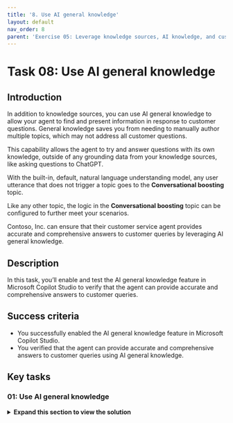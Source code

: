 ```yaml
---
title: '8. Use AI general knowledge'
layout: default
nav_order: 8
parent: 'Exercise 05: Leverage knowledge sources, AI knowledge, and custom instructions'
---
```


# Task 08: Use AI general knowledge

## Introduction

In addition to knowledge sources, you can use AI general knowledge to allow your agent to find and present information in response to customer questions. General knowledge saves you from needing to manually author multiple topics, which may not address all customer questions.

This capability allows the agent to try and answer questions with its own knowledge, outside of any grounding data from your knowledge sources, like asking questions to ChatGPT.

With the built-in, default, natural language understanding model, any user utterance that does not trigger a topic goes to the **Conversational boosting** topic.

Like any other topic, the logic in the **Conversational boosting** topic can be configured to further meet your scenarios.

Contoso, Inc. can ensure that their customer service agent provides accurate and comprehensive answers to customer queries by leveraging AI general knowledge.

## Description

In this task, you’ll enable and test the AI general knowledge feature in Microsoft Copilot Studio to verify that the agent can provide accurate and comprehensive answers to customer queries.

## Success criteria

-   You successfully enabled the AI general knowledge feature in Microsoft Copilot Studio.
-   You verified that the agent can provide accurate and comprehensive answers to customer queries using AI general knowledge.


## Key tasks

### 01: Use AI general knowledge

<details markdown="block"> 
  <summary><strong>Expand this section to view the solution</strong></summary> 

1. On the **Overview** page, move through the page to the **Knowledge** section, then set **Web Search** to **Enabled**.

	![zrs1mhmt.jpg](../../media/zrs1mhmt.jpg)

1. Select the refresh icon in the upper-right corner of the **Test your agent** pane to start a new conversation.

1. Ask a question that neither matches an existing or a configured knowledge source.

    `Can you list the planets from closest to farthest from the sun?`

	![0uli862m.jpg](../../media/0uli862m.jpg)

</details>